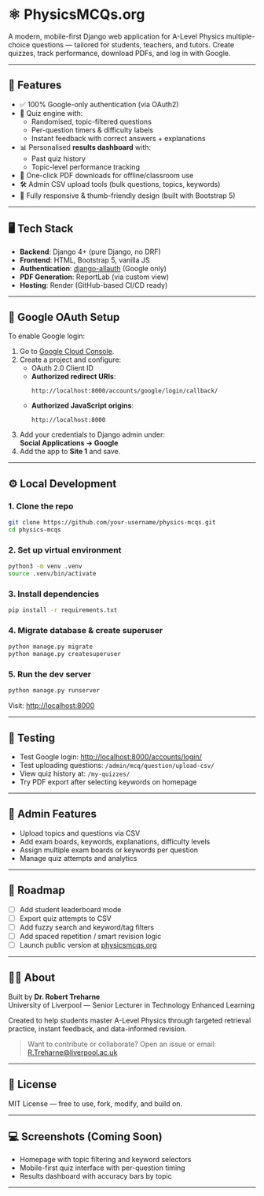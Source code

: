 # ⚛️ PhysicsMCQs.org

A modern, mobile-first Django web application for A-Level Physics multiple-choice questions — tailored for students, teachers, and tutors. Create quizzes, track performance, download PDFs, and log in with Google.

---

## 🚀 Features

- ✅ 100% Google-only authentication (via OAuth2)
- 🧠 Quiz engine with:
  - Randomised, topic-filtered questions
  - Per-question timers & difficulty labels
  - Instant feedback with correct answers + explanations
- 📊 Personalised **results dashboard** with:
  - Past quiz history
  - Topic-level performance tracking
- 📄 One-click PDF downloads for offline/classroom use
- 🛠️ Admin CSV upload tools (bulk questions, topics, keywords)
- 📱 Fully responsive & thumb-friendly design (built with Bootstrap 5)

---

## 🖥️ Tech Stack

- **Backend**: Django 4+ (pure Django, no DRF)
- **Frontend**: HTML, Bootstrap 5, vanilla JS
- **Authentication**: [django-allauth](https://django-allauth.readthedocs.io/) (Google only)
- **PDF Generation**: ReportLab (via custom view)
- **Hosting**: Render (GitHub-based CI/CD ready)

---

## 🔐 Google OAuth Setup

To enable Google login:

1. Go to [Google Cloud Console](https://console.cloud.google.com/).
2. Create a project and configure:
   - OAuth 2.0 Client ID
   - **Authorized redirect URIs**:
     ```
     http://localhost:8000/accounts/google/login/callback/
     ```
   - **Authorized JavaScript origins**:
     ```
     http://localhost:8000
     ```
3. Add your credentials to Django admin under:  
   **Social Applications → Google**
4. Add the app to **Site 1** and save.

---

## ⚙️ Local Development

### 1. Clone the repo

```bash
git clone https://github.com/your-username/physics-mcqs.git
cd physics-mcqs
```

### 2. Set up virtual environment

```bash
python3 -m venv .venv
source .venv/bin/activate
```

### 3. Install dependencies

```bash
pip install -r requirements.txt
```

### 4. Migrate database & create superuser

```bash
python manage.py migrate
python manage.py createsuperuser
```

### 5. Run the dev server

```bash
python manage.py runserver
```

Visit: [http://localhost:8000](http://localhost:8000)

---

## 🧪 Testing

- Test Google login: [http://localhost:8000/accounts/login/](http://localhost:8000/accounts/login/)
- Test uploading questions: `/admin/mcq/question/upload-csv/`
- View quiz history at: `/my-quizzes/`
- Try PDF export after selecting keywords on homepage

---

## 📁 Admin Features

- Upload topics and questions via CSV
- Add exam boards, keywords, explanations, difficulty levels
- Assign multiple exam boards or keywords per question
- Manage quiz attempts and analytics

---

## 📌 Roadmap

- [ ] Add student leaderboard mode
- [ ] Export quiz attempts to CSV
- [ ] Add fuzzy search and keyword/tag filters
- [ ] Add spaced repetition / smart revision logic
- [ ] Launch public version at [physicsmcqs.org](http://physicsmcqs.org)

---

## 👨‍🏫 About

Built by **Dr. Robert Treharne**  
University of Liverpool — Senior Lecturer in Technology Enhanced Learning

Created to help students master A-Level Physics through targeted retrieval practice, instant feedback, and data-informed revision.

> Want to contribute or collaborate? Open an issue or email: R.Treharne@liverpool.ac.uk

---

## 📜 License

MIT License — free to use, fork, modify, and build on.

---

## 💻 Screenshots (Coming Soon)

- Homepage with topic filtering and keyword selectors
- Mobile-first quiz interface with per-question timing
- Results dashboard with accuracy bars by topic

---